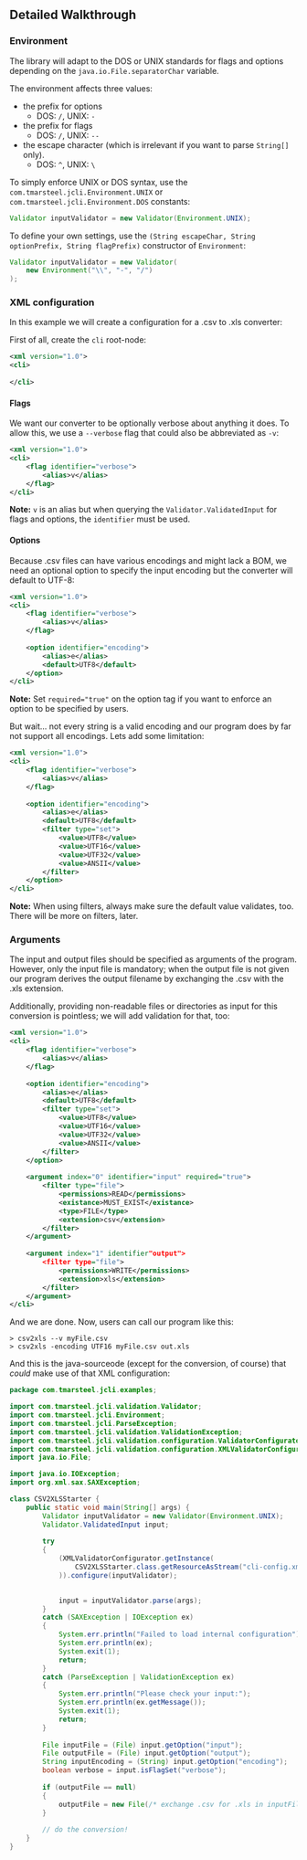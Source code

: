 ## Detailed Walkthrough

### Environment

The library will adapt to the DOS or UNIX standards for flags and options depending on the `java.io.File.separatorChar`
variable.

The environment affects three values:

* the prefix for options
    * DOS: `/`, UNIX: `-`
* the prefix for flags
    * DOS: `/`, UNIX: `--`
* the escape character (which is irrelevant if you want to parse `String[]` only).
    * DOS: `^`, UNIX: `\`

To simply enforce UNIX or DOS syntax, use the `com.tmarsteel.jcli.Environment.UNIX` or `com.tmarsteel.jcli.Environment.DOS` constants:

```java
Validator inputValidator = new Validator(Environment.UNIX);
```

To define your own settings, use the `(String escapeChar, String optionPrefix, String flagPrefix)` constructor of
`Environment`:

```java
Validator inputValidator = new Validator(
	new Environment("\\", "-", "/")
);
```

### XML configuration

In this example we will create a configuration for a .csv to .xls converter:

First of all, create the `cli` root-node:

```xml
<xml version="1.0">
<cli>
    
</cli>
```

#### Flags

We want our converter to be optionally verbose about anything it does. To allow this, we use a `--verbose` flag that could also be abbreviated as `-v`:

```xml
<xml version="1.0">
<cli>
    <flag identifier="verbose">
        <alias>v</alias>
    </flag>
</cli>
```

**Note:** `v` is an alias but when querying the `Validator.ValidatedInput` for flags and options, the `identifier` must be used.

#### Options

Because .csv files can have various encodings and might lack a BOM, we need an optional option to specify the input encoding but the converter will default to UTF-8:

```xml
<xml version="1.0">
<cli>
    <flag identifier="verbose">
        <alias>v</alias>
    </flag>
    
    <option identifier="encoding">
        <alias>e</alias>
        <default>UTF8</default>
    </option>
</cli>
```

**Note:** Set `required="true"` on the option tag if you want to enforce an option to be specified by users.

But wait... not every string is a valid encoding and our program does by far not support all encodings.
Lets add some limitation:

```xml
<xml version="1.0">
<cli>
    <flag identifier="verbose">
        <alias>v</alias>
    </flag>
    
    <option identifier="encoding">
        <alias>e</alias>
        <default>UTF8</default>
        <filter type="set">
            <value>UTF8</value>
            <value>UTF16</value>
            <value>UTF32</value>
            <value>ANSII</value>
        </filter>
    </option>
</cli>
```

**Note:** When using filters, always make sure the default value validates, too. There will be more on filters, later.

### Arguments

The input and output files should be specified as arguments of the program. However, only the input file is mandatory;
when the output file is not given our program derives the output filename by exchanging the .csv with the .xls extension.

Additionally, providing non-readable files or directories as input for this conversion is pointless; we will add validation for that, too:

```xml
<xml version="1.0">
<cli>
    <flag identifier="verbose">
        <alias>v</alias>
    </flag>
    
    <option identifier="encoding">
        <alias>e</alias>
        <default>UTF8</default>
        <filter type="set">
            <value>UTF8</value>
            <value>UTF16</value>
            <value>UTF32</value>
            <value>ANSII</value>
        </filter>
    </option>
    
    <argument index="0" identifier="input" required="true">
        <filter type="file">
            <permissions>READ</permissions>
            <existance>MUST_EXIST</existance>
            <type>FILE</type>
            <extension>csv</extension>
        </filter>
    </argument>
    
    <argument index="1" identifier"output">
        <filter type="file">
            <permissions>WRITE</permissions>
            <extension>xls</extension>
        </filter>
    </argument>
</cli>
```

And we are done. Now, users can call our program like this:

```
> csv2xls --v myFile.csv
> csv2xls -encoding UTF16 myFile.csv out.xls
```

And this is the java-sourceode (except for the conversion, of course) that *could* make use of that XML configuration:

```java
package com.tmarsteel.jcli.examples;

import com.tmarsteel.jcli.validation.Validator;
import com.tmarsteel.jcli.Environment;
import com.tmarsteel.jcli.ParseException;
import com.tmarsteel.jcli.validation.ValidationException;
import com.tmarsteel.jcli.validation.configuration.ValidatorConfigurator;
import com.tmarsteel.jcli.validation.configuration.XMLValidatorConfigurator;
import java.io.File;

import java.io.IOException;
import org.xml.sax.SAXException;

class CSV2XLSStarter {
    public static void main(String[] args) {
        Validator inputValidator = new Validator(Environment.UNIX);
        Validator.ValidatedInput input;
    
        try
        {
            (XMLValidatorConfigurator.getInstance(
                CSV2XLSStarter.class.getResourceAsStream("cli-config.xml")
            )).configure(inputValidator);
            

            input = inputValidator.parse(args);
        }
        catch (SAXException | IOException ex)
        {
            System.err.println("Failed to load internal configuration");
            System.err.println(ex);
            System.exit(1);
            return;
        }
        catch (ParseException | ValidationException ex)
        {
            System.err.println("Please check your input:");
            System.err.println(ex.getMessage());
            System.exit(1);
            return;
        }
        
        File inputFile = (File) input.getOption("input");
        File outputFile = (File) input.getOption("output");
        String inputEncoding = (String) input.getOption("encoding");
        boolean verbose = input.isFlagSet("verbose");
        
        if (outputFile == null)
        {
            outputFile = new File(/* exchange .csv for .xls in inputFile here */);
        }
        
        // do the conversion!
    }
}
```
